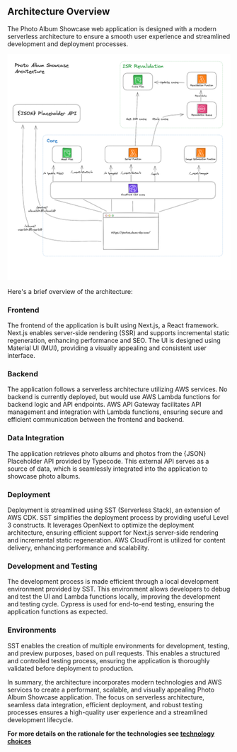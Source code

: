 ## Architecture Overview

The Photo Album Showcase web application is designed with a modern serverless architecture to ensure a smooth user experience and streamlined development and deployment processes.

![Architecture Diagram](/diagrams/architecture.png)

Here's a brief overview of the architecture:

### Frontend

The frontend of the application is built using Next.js, a React framework. Next.js enables server-side rendering (SSR) and supports incremental static regeneration, enhancing performance and SEO. The UI is designed using Material UI (MUI), providing a visually appealing and consistent user interface.

### Backend

The application follows a serverless architecture utilizing AWS services. No backend is currently deployed, but would use AWS Lambda functions for backend logic and API endpoints. AWS API Gateway facilitates API management and integration with Lambda functions, ensuring secure and efficient communication between the frontend and backend.

### Data Integration

The application retrieves photo albums and photos from the {JSON} Placeholder API provided by Typecode. This external API serves as a source of data, which is seamlessly integrated into the application to showcase photo albums.

### Deployment

Deployment is streamlined using SST (Serverless Stack), an extension of AWS CDK. SST simplifies the deployment process by providing useful Level 3 constructs. It leverages OpenNext to optimize the deployment architecture, ensuring efficient support for Next.js server-side rendering and incremental static regeneration. AWS CloudFront is utilized for content delivery, enhancing performance and scalability.

### Development and Testing

The development process is made efficient through a local development environment provided by SST. This environment allows developers to debug and test the UI and Lambda functions locally, improving the development and testing cycle. Cypress is used for end-to-end testing, ensuring the application functions as expected.

### Environments

SST enables the creation of multiple environments for development, testing, and preview purposes, based on pull requests. This enables a structured and controlled testing process, ensuring the application is thoroughly validated before deployment to production.

In summary, the architecture incorporates modern technologies and AWS services to create a performant, scalable, and visually appealing Photo Album Showcase application. The focus on serverless architecture, seamless data integration, efficient deployment, and robust testing processes ensures a high-quality user experience and a streamlined development lifecycle.

**For more details on the rationale for the technologies see [technology choices](docs/TECHNOLOGY.md)**
